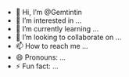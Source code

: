 - 👋 Hi, I’m @Gemtintin
- 👀 I’m interested in ...
- 🌱 I’m currently learning ...
- 💞️ I’m looking to collaborate on ...
- 📫 How to reach me ...
- 😄 Pronouns: ...
- ⚡ Fun fact: ...

<!---
Gemtintin/Gemtintin is a ✨ special ✨ repository because its `README.md` (this file) appears on your GitHub profile.
You can click the Preview link to take a look at your changes.
--->
